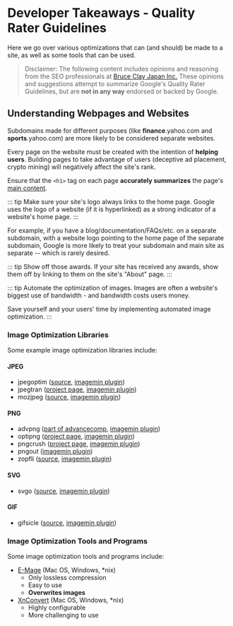 # Developer Takeaways - Quality Rater Guidelines

Here we go over various optimizations that can (and should) be made to a site, as well as some tools that can be used.

> Disclaimer: The following content includes opinions and reasoning from the SEO professionals at [Bruce Clay Japan Inc.](https://bruceclay.jpn.com) These opinions and suggestions attempt to summarize Google's Quality Rater Guidelines, but are **not in any way** endorsed or backed by Google.

## Understanding Webpages and Websites

Subdomains made for different purposes (like **finance**.yahoo.com and **sports**.yahoo.com) are more likely to be considered separate websites.

Every page on the website must be created with the intention of **helping users**. Building pages to take advantage of users (deceptive ad placement, crypto mining) will negatively affect the site's rank.

Ensure that the `<h1>` tag on each page **accurately summarizes** the page's [main content](/qrg/page-quality-rating-guideline/2-understanding-webpages-and-websites.html#identifying-the-main-content-mc).

::: tip Make sure your site's logo always links to the home page.
Google uses the logo of a website (if it is hyperlinked) as a strong indicator of a website's home page.
:::

For example, if you have a blog/documentation/FAQs/etc. on a separate subdomain, with a website logo pointing to the home page of the separate subdomain, Google is more likely to treat your subdomain and main site as separate -- which is rarely desired.

::: tip Show off those awards.
If your site has received any awards, show them off by linking to them on the site's "About" page.
:::

::: tip Automate the optimization of images.
Images are often a website's biggest use of bandwidth - and bandwidth costs users money.

Save yourself and your users' time by implementing automated image optimization.
:::

### Image Optimization Libraries

Some example image optimization libraries include:

#### JPEG

- jpegoptim ([source](https://github.com/tjko/jpegoptim), [imagemin plugin](https://github.com/imagemin/imagemin-jpegoptim))
- jpegtran ([project page](https://jpegclub.org/reference/reference-sources/), [imagemin plugin](https://github.com/imagemin/imagemin-jpegtran))
- mozjpeg ([source](https://github.com/mozilla/mozjpeg), [imagemin plugin](https://github.com/imagemin/imagemin-mozjpeg))

#### PNG

- advpng ([part of advancecomp](https://github.com/amadvance/advancecomp), [imagemin plugin](https://github.com/imagemin/imagemin-advpng))
- optipng ([project page](http://optipng.sourceforge.net/), [imagemin plugin](https://github.com/imagemin/imagemin-optipng))
- pngcrush ([project page](https://pmt.sourceforge.io/pngcrush/), [imagemin plugin](https://github.com/imagemin/imagemin-pngcrush))
- pngout ([imagemin plugin](https://github.com/imagemin/imagemin-pngout))
- zopfli ([source](https://github.com/google/zopfli), [imagemin plugin](https://github.com/imagemin/imagemin-zopfli))

#### SVG

- svgo ([source](https://github.com/svg/svgo), [imagemin plugin](https://github.com/imagemin/imagemin-svgo))

#### GIF

- gifsicle ([source](https://github.com/kohler/gifsicle), [imagemin plugin](https://github.com/imagemin/imagemin-gifsicle))

### Image Optimization Tools and Programs

Some image optimization tools and programs include:

- [E-Mage](https://emage.js.org/) (Mac OS, Windows, *nix)
  - Only lossless compression
  - Easy to use
  - **Overwrites images**
- [XnConvert](https://www.xnview.com/en/xnconvert/) (Mac OS, Windows, *nix)
  - Highly configurable
  - More challenging to use
